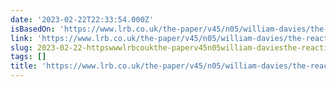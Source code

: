```yaml
---
date: '2023-02-22T22:33:54.000Z'
isBasedOn: 'https://www.lrb.co.uk/the-paper/v45/n05/william-davies/the-reaction-economy'
link: 'https://www.lrb.co.uk/the-paper/v45/n05/william-davies/the-reaction-economy'
slug: 2023-02-22-httpswwwlrbcoukthe-paperv45n05william-daviesthe-reaction-economy
tags: []
title: 'https://www.lrb.co.uk/the-paper/v45/n05/william-davies/the-reaction-economy'
---
```


